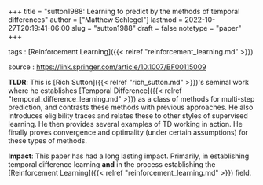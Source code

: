 +++
title = "sutton1988: Learning to predict by the methods of temporal differences"
author = ["Matthew Schlegel"]
lastmod = 2022-10-27T20:19:41-06:00
slug = "sutton1988"
draft = false
notetype = "paper"
+++

tags
: [Reinforcement Learning]({{< relref "reinforcement_learning.md" >}})

source
: <https://link.springer.com/article/10.1007/BF00115009>

**TLDR**: This is [Rich Sutton]({{< relref "rich_sutton.md" >}})'s seminal work where he establishes [Temporal Difference]({{< relref "temporal_difference_learning.md" >}}) as a class of methods for multi-step prediction, and contrasts these methods with previous approaches. He also introduces eligibility traces and relates these to other styles of supervised learning. He then provides several examples of TD working in action. He finally proves convergence and optimality (under certain assumptions) for these types of methods.

**Impact**: This paper has had a long lasting impact. Primarily, in establishing temporal difference learning **and** in the process establishing the [Reinforcement Learning]({{< relref "reinforcement_learning.md" >}}) field.
